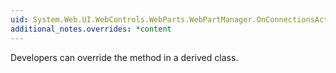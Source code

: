 ```yaml
---
uid: System.Web.UI.WebControls.WebParts.WebPartManager.OnConnectionsActivated(System.EventArgs)
additional_notes.overrides: *content
---
```


<p>Developers can override the <xref href="System.Web.UI.WebControls.WebParts.WebPartManager.OnConnectionsActivated(System.EventArgs)"></xref> method in a derived <xref href="System.Web.UI.WebControls.WebParts.WebPartManager"></xref> class.</p>


